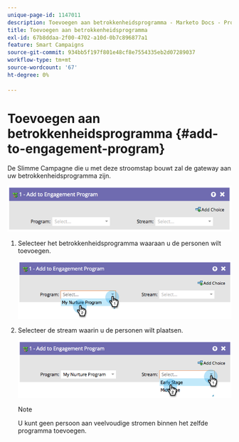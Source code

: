 ```yaml
---
unique-page-id: 1147011
description: Toevoegen aan betrokkenheidsprogramma - Marketo Docs - Productdocumentatie
title: Toevoegen aan betrokkenheidsprogramma
exl-id: 67b8ddaa-2f00-4702-a10d-0b7c896877a1
feature: Smart Campaigns
source-git-commit: 934bb5f197f801e48cf8e7554335eb2d07289037
workflow-type: tm+mt
source-wordcount: '67'
ht-degree: 0%

---
```


# Toevoegen aan betrokkenheidsprogramma {#add-to-engagement-program}

De Slimme Campagne die u met deze stroomstap bouwt zal de gateway aan uw betrokkenheidsprogramma zijn.

![](assets/add-to-engagement-program-1.png)

1. Selecteer het betrokkenheidsprogramma waaraan u de personen wilt toevoegen.

   ![](assets/add-to-engagement-program-2.png)

1. Selecteer de stream waarin u de personen wilt plaatsen.

   ![](assets/add-to-engagement-program-3.png)

   >[!NOTE]
   >
   >U kunt geen persoon aan veelvoudige stromen binnen het zelfde programma toevoegen.
